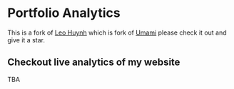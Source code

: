 # Portfolio Analytics 
This is a fork of [Leo Huynh](https://github.com/hta218/blog-analytics) which is fork of [Umami](https://github.com/umami-software/umami) please check it out and give it a star. 

## Checkout live analytics of my website 
TBA
